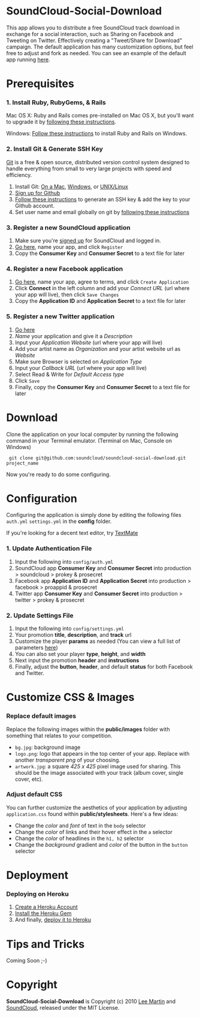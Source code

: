 # SoundCloud-Social-Download

This app allows you to distribute a free SoundCloud track download in exchange for a social interaction, such as Sharing on Facebook and Tweeting on Twitter. Effectively creating a "Tweet/Share for Download" campaign. The default application has many customization options, but feel free to adjust and fork as needed. You can see an example of the default app running [here](http://soundcloud-social-download.heroku.com/).

# Prerequisites

### 1. Install Ruby, RubyGems, & Rails

Mac OS X: Ruby and Rails comes pre-installed on Mac OS X, but you'll want to upgrade it by [following these instructions](http://developer.apple.com/Tools/developonrailsleopard.html).

Windows: [Follow these instructions](http://wiki.rubyonrails.org/getting-started/installation/windows) to install Ruby and Rails on Windows.

### 2. Install Git & Generate SSH Key

[Git](http://git-scm.com/) is a free & open source, distributed version control system designed to handle everything from small to very large projects with speed and efficiency.

1. Install Git: [On a Mac](http://github.com/guides/get-git-on-mac), [Windows](http://code.google.com/p/msysgit/), or [UNIX/Linux](http://book.git-scm.com/2_installing_git.html) 
2. [Sign up for Github](https://github.com/signup/free)
3. [Follow these instructions](http://help.github.com/mac-key-setup/) to generate an SSH key & add the key to your Github account.
4. Set user name and email globally on git by [following these instructions](http://help.github.com/git-email-settings/)

### 3. Register a new SoundCloud application

1. Make sure you're [signed up](http://soundcloud.com/signup) for SoundCloud and logged in.
2. [Go here](http://soundcloud.com/you/apps/new), name your app, and click `Register`
3. Copy the **Consumer Key** and **Consumer Secret** to a text file for later

### 4. Register a new Facebook application

1. [Go here](http://www.facebook.com/developers/createapp.php), name your app, agree to terms, and click `Create Application`
2. Click **Connect** in the left column and add your *Connect URL* (url where your app will live), then click `Save Changes`
3. Copy the **Application ID** and **Application Secret** to a text file for later

### 5. Register a new Twitter application

1. [Go here](http://twitter.com/apps/new)
2. *Name* your application and give it a *Description*
3. Input your *Application Website* (url where your app will live)
4. Add your artist name as *Organization* and your artist website url as *Website*
5. Make sure Browser is selected on *Application Type*
6. Input your *Callback URL* (url where your app will live)
7. Select Read & Write for *Default Access type*
8. Click `Save`
9. Finally, copy the **Consumer Key** and **Consumer Secret** to a text file for later

# Download

Clone the application on your local computer by running the following command in your Terminal emulator. (Terminal on Mac, Console on Windows)

     git clone git@github.com:soundcloud/soundcloud-social-download.git project_name

Now you're ready to do some configuring.

# Configuration

Configuring the application is simply done by editing the following files `auth.yml` `settings.yml` in the **config** folder.

If you're looking for a decent text editor, try [TextMate](http://macromates.com/)

### 1. Update Authentication File

1. Input the following into `config/auth.yml`
2. SoundCloud app **Consumer Key** and **Consumer Secret** into production > soundcloud > prokey & prosecret
3. Facebook app **Application ID** and **Application Secret** into production > facebook > proappid & prosecret
4. Twitter app **Consumer Key** and **Consumer Secret** into production > twitter > prokey & prosecret

### 2. Update Settings File

1. Input the following into `config/settings.yml`
2. Your promotion **title**, **description**, and **track** url
3. Customize the player **params** as needed (You can view a full list of parameters [here](http://wiki.github.com/soundcloud/Widget-JS-API/widget-options))
4. You can also set your player **type**, **height**, and **width**
5. Next input the promotion **header** and **instructions**
6. Finally, adjust the **button**, **header**, and default **status** for both Facebook and Twitter.

# Customize CSS & Images

### Replace default images

Replace the following images within the **public/images** folder with something that relates to your competition.

* `bg.jpg`: background image
* `logo.png`: logo that appears in the top center of your app. Replace with another _transparent png_ of your choosing.
* `artwork.jpg`: a square _425 x 425_ pixel image used for sharing. This should be the image associated with your track (album cover, single cover, etc).

### Adjust default CSS

You can further customize the aesthetics of your application by adjusting `application.css` found within **public/stylesheets**. Here's a few ideas:

* Change the _color_ and _font_ of text in the `body` selector
* Change the _color_ of links and their hover effect in the `a` selector
* Change the _color_ of headlines in the `h1, h2` selector
* Change the _background_ gradient and _color_ of the button in the `button` selector

# Deployment

### Deploying on Heroku

1. [Create a Heroku Account](http://heroku.com/signup)
2. [Install the Heroku Gem](http://docs.heroku.com/heroku-command)
3. And finally, [deploy it to Heroku](http://docs.heroku.com/quickstart#getting-your-app-on-heroku)

# Tips and Tricks

Coming Soon ;-)

# Copyright

**SoundCloud-Social-Download** is Copyright (c) 2010 [Lee Martin](http://Lee.Ma/rtin) and [SoundCloud](http://soundcloud.com), released under the MIT License.